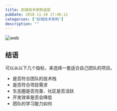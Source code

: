 ```yaml
---
title: 前端技术架构选型
pubDate: 2018-11-20 17:46:12
categories: ["前端技术架构"]
description: ""
---
```


![web](https://user-images.githubusercontent.com/16217324/48764959-1bf0c100-ecec-11e8-821b-3e6cb4972a54.png)

## 结语

可以从以下几个指标，来选择一套适合自己团队的项目。

- 是否符合团队的技术栈
- 是否符合项目需求
- 生态圈是否完善、社区是否活跃
- 开发效率是否会降低
- 团队的学习能力如何
